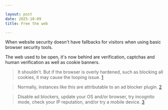 ```yaml
---

layout: post
date: 2025-10-09
title: Free the web

---
```


When website security doesn't have fallbacks for visitors when using basic browser security tools.

The web used to be open, it's now behind are verification, captchas and human verification as well as cookie banners.
 
> It shouldn't. But if the browser is overly hardened, such as blocking all cookies, it may cause the looping issue. [1](https://community.cloudflare.com/t/cloudflare-blocking-me-randomly/620706)

> Normally, instances like this are attributable to an ad blocker plugin. [2](https://community.cloudflare.com/t/cloudflare-blocking-me/234356)


> Disable ad blockers, update your OS and/or browser, try incognito mode, check your IP reputation, and/or try a mobile device. [3](https://community.cloudflare.com/t/i-dont-know/535972)